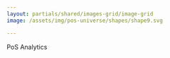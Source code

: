 ```yaml
---
layout: partials/shared/images-grid/image-grid
image: /assets/img/pos-universe/shapes/shape9.svg

---
```


PoS Analytics